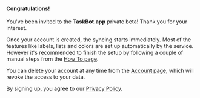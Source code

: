 #### Congratulations!

You've been invited to the **TaskBot.app** private beta! Thank you for your interest.

Once your account is created, the syncing starts immediately. Most of the features like labels, lists and colors are set up automatically by the service. However it's recommended to finish the setup by following a couple of manual steps from the [How To page](/howto).

You can delete your account at any time from the [Account page](/account), which will revoke the access to your data.

By signing up, you agree to our [Privacy Policy](/privacy-policy).
<!--stackedit_data:
eyJoaXN0b3J5IjpbLTEwODc4NzIwNjAsLTE5Njg0MjI0NjMsMj
A5ODgwNzc5Nl19
-->
